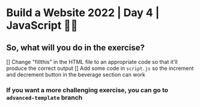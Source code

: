 # Build a Website 2022 | Day 4 | JavaScript 👨‍💻

## So, what will you do in the exercise?
[] Change "fillthis" in the HTML file to an appropriate code so that it'll produce the correct output
[] Add some code in `script.js` so the increment and decrement button in the beverage section can work

### If you want a more challenging exercise, you can go to `advanced-template` branch